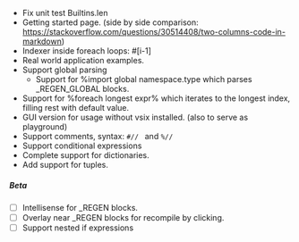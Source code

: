 ﻿- Fix unit test Builtins.len
- Getting started page. (side by side comparison: https://stackoverflow.com/questions/30514408/two-columns-code-in-markdown)
- Indexer inside foreach loops: #[i-1]
- Real world application examples.
- Support global parsing
	- Support for %import global namespace.type which parses _REGEN_GLOBAL blocks.
- Support for %foreach longest expr% which iterates to the longest index, filling rest with default value.
- GUI version for usage without vsix installed. (also to serve as playground)
- Support comments, syntax: `#// ` and `%// ` 
- Support conditional expressions
- Complete support for dictionaries.
- Add support for tuples.

##### Beta
- [ ] Intellisense for _REGEN blocks.
- [ ] Overlay near _REGEN blocks for recompile by clicking.
- [ ] Support nested if expressions